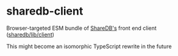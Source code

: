 # sharedb-client

Browser-targeted ESM bundle of [ShareDB's](https://github.com/share/sharedb) front end client ([sharedb/lib/client](https://github.com/share/sharedb/tree/master/lib/client))



This might become an isomorphic TypeScript rewrite in the future